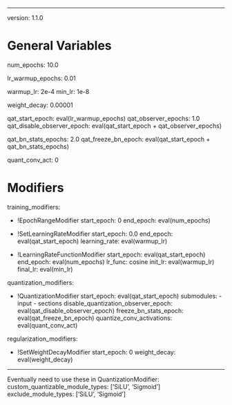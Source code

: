 <!--
Copyright (c) 2021 - present / Neuralmagic, Inc. All Rights Reserved.

Licensed under the Apache License, Version 2.0 (the "License");
you may not use this file except in compliance with the License.
You may obtain a copy of the License at

   http://www.apache.org/licenses/LICENSE-2.0

Unless required by applicable law or agreed to in writing,
software distributed under the License is distributed on an "AS IS" BASIS,
WITHOUT WARRANTIES OR CONDITIONS OF ANY KIND, either express or implied.
See the License for the specific language governing permissions and
limitations under the License.
-->

---
version: 1.1.0

# General Variables
num_epochs: 10.0

lr_warmup_epochs: 0.01

warmup_lr: 2e-4
min_lr: 1e-8

weight_decay: 0.00001

qat_start_epoch: eval(lr_warmup_epochs)
qat_observer_epochs: 1.0
qat_disable_observer_epoch: eval(qat_start_epoch + qat_observer_epochs)

qat_bn_stats_epochs: 2.0
qat_freeze_bn_epoch: eval(qat_start_epoch + qat_bn_stats_epochs)

quant_conv_act: 0

# Modifiers

training_modifiers:
  - !EpochRangeModifier
    start_epoch: 0
    end_epoch: eval(num_epochs)

  - !SetLearningRateModifier
    start_epoch: 0.0
    end_epoch: eval(qat_start_epoch)
    learning_rate: eval(warmup_lr)

  - !LearningRateFunctionModifier
    start_epoch: eval(qat_start_epoch)
    end_epoch: eval(num_epochs)
    lr_func: cosine
    init_lr: eval(warmup_lr)
    final_lr: eval(min_lr)

quantization_modifiers:
  - !QuantizationModifier
      start_epoch: eval(qat_start_epoch)
      submodules:
        - input
        - sections
      disable_quantization_observer_epoch: eval(qat_disable_observer_epoch)
      freeze_bn_stats_epoch: eval(qat_freeze_bn_epoch)
      quantize_conv_activations: eval(quant_conv_act)

regularization_modifiers:
  - !SetWeightDecayModifier
      start_epoch: 0
      weight_decay: eval(weight_decay)

---

Eventually need to use these in QuantizationModifier:
      custom_quantizable_module_types: [‘SiLU’, ‘Sigmoid’]
      exclude_module_types: [‘SiLU’, ‘Sigmoid’]
